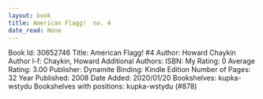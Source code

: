 ```yaml
---
layout: book
title: American Flagg!  no. 4
date_read: None
---
```


Book Id: 30652746
Title: American Flagg! #4
Author: Howard Chaykin
Author l-f: Chaykin, Howard
Additional Authors: 
ISBN: 
My Rating: 0
Average Rating: 3.00
Publisher: Dynamite
Binding: Kindle Edition
Number of Pages: 32
Year Published: 2008
Date Added: 2020/01/20
Bookshelves: kupka-wstydu
Bookshelves with positions: kupka-wstydu (#878)

